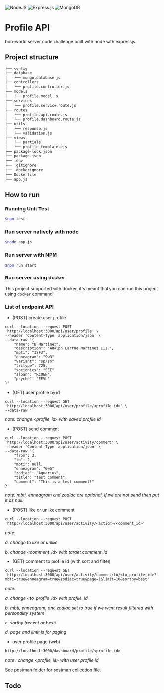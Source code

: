 ![NodeJS](https://img.shields.io/badge/node.js-6DA55F?style=for-the-badge&logo=node.js&logoColor=white)
![Express.js](https://img.shields.io/badge/express.js-%23404d59.svg?style=for-the-badge&logo=express&logoColor=%2361DAFB)
![MongoDB](https://img.shields.io/badge/MongoDB-%234ea94b.svg?style=for-the-badge&logo=mongodb&logoColor=white)

# Profile API
boo-world server code challenge built with node with expressjs


## Project structure
```markdown
├── config
├── database
│   └── mongo.database.js
├── controllers
│   └── profile.controller.js
├── models
│   └── profile.model.js
├── services
│   └── profile.service.route.js
├── routes
│   └── profile.api.route.js
│   └── profile.dashboard.route.js
├── utils
│   └── response.js
│   └── validation.js
├── views
│   └── partials
│   └── profile_template.ejs
├── package-lock.json
├── package.json
├── .env
├── .gitignore
├── .dockerignore
├── Dockerfile
└── app.js

```

## How to run
### Running Unit Test
```bash
$npm test
```

### Run server natively with node
```bash
$node app.js
```

### Run server with NPM
```bash
$npm run start
```

### Run server using docker
This project supported with docker, it's meant that you can run this project using `docker` command


### List of endpoint API
* (POST) create user profile
```curl
curl --location --request POST 'http://localhost:3000/api/user/profile' \
--header 'Content-Type: application/json' \
--data-raw '{
    "name": "B Martinez",
    "description": "Adolph Larrue Martinez III.",
    "mbti": "ISFJ",
    "enneagram": "9w3",
    "variant": "sp/so",
    "tritype": 725,
    "socionics": "SEE",
    "sloan": "RCOEN",
    "psyche": "FEVL"
}'
```

* (GET) user profile by id
```curl 
curl --location --request GET 'http://localhost:3000/api/user/profile/<profile_id>' \
--data-raw ''

```
_note: change <profile_id> with saved profile id_

* (POST) send comment
```curl 
curl --location --request POST 'http://localhost:3000/api/user/activity/comment' \
--header 'Content-Type: application/json' \
--data-raw '{
    "from": 3,
    "to": 2,
    "mbti": null,
    "enneagram": "6w5",
    "zodiac": "Aquarius",
    "title": "test comment",
    "comment": "This is a test comment!"
}'
```
_note: mbti, enneagram and zodiac are optional, if we are not send then put it as null._

* (POST) like or unlike comment
```curl 
curl --location --request POST 'http://localhost:3000/api/user/activity/<action>/<comment_id>'
```
_note:_ 

_a. change <action> to like or unlike_

_b. change <comment_id> with target comment_id_

* (GET) comment to profile id (with sort and filter)
```curl
curl --location --request GET 'http://localhost:3000/api/user/activity/comment/to/<to_profile_id>?mbti=true&enneagram=true&zodiac=true&page=1&limit=10&sortby=best'
```

_note:_ 

_a. change <to_profile_id> with profile_id_ 

_b. mbti, enneagram, and zodiac set to true if we want result filtered with personality system_

_c. sortby (recent or best)_

_d. page and limit is for paging_


* user profile page (web)

```http request
http://localhost:3000/dashboard/profile/<profile_id>
```

_note : change <profile_id> with user profile id_

See postman folder for postman collection file.

## Todo
